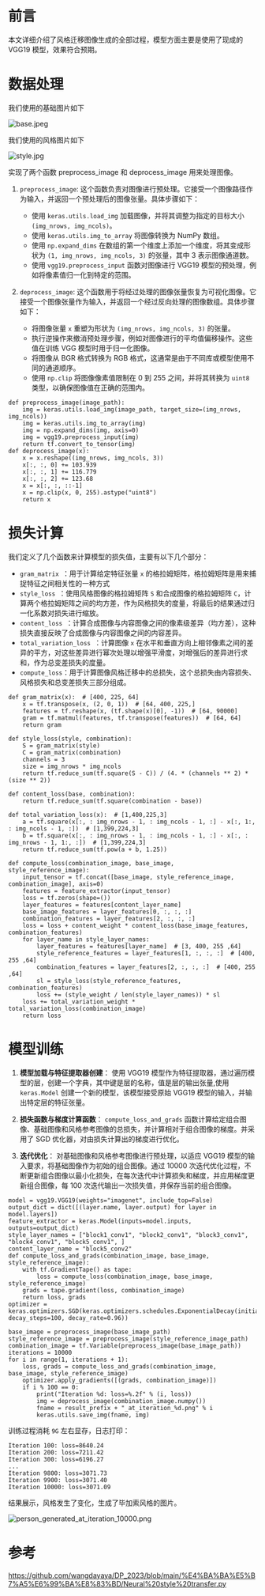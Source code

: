 # 前言

本文详细介绍了风格迁移图像生成的全部过程，模型方面主要是使用了现成的 VGG19 模型，效果符合预期。


# 数据处理

我们使用的基础图片如下

![base.jpeg](https://p3-juejin.byteimg.com/tos-cn-i-k3u1fbpfcp/4ede7fda0a9d4e62aae91f865b0e6853~tplv-k3u1fbpfcp-jj-mark:0:0:0:0:q75.image#?w=2592&h=4608&s=1026636&e=jpg&b=86564a)

我们使用的风格图片如下


![style.jpg](https://p1-juejin.byteimg.com/tos-cn-i-k3u1fbpfcp/973d3628fb39435dbbb9171801c9189f~tplv-k3u1fbpfcp-jj-mark:0:0:0:0:q75.image#?w=1160&h=934&s=935806&e=jpg&b=6895d0)
 
实现了两个函数 preprocess_image 和  deprocess_image 用来处理图像。
1. `preprocess_image`: 这个函数负责对图像进行预处理。它接受一个图像路径作为输入，并返回一个预处理后的图像张量。具体步骤如下：
   - 使用 `keras.utils.load_img` 加载图像，并将其调整为指定的目标大小 `(img_nrows, img_ncols)`。
   - 使用 `keras.utils.img_to_array` 将图像转换为 NumPy 数组。
   - 使用 `np.expand_dims` 在数组的第一个维度上添加一个维度，将其变成形状为 `(1, img_nrows, img_ncols, 3)` 的张量，其中 3 表示图像通道数。
   - 使用 `vgg19.preprocess_input` 函数对图像进行 VGG19 模型的预处理，例如将像素值归一化到特定的范围。

2. `deprocess_image`: 这个函数用于将经过处理的图像张量恢复为可视化图像。它接受一个图像张量作为输入，并返回一个经过反向处理的图像数组。具体步骤如下：
   - 将图像张量 `x` 重塑为形状为 `(img_nrows, img_ncols, 3)` 的张量。
   - 执行逆操作来撤消预处理步骤，例如对图像进行的平均值偏移操作。这些值在训练 VGG 模型时用于归一化图像。
   - 将图像从 BGR 格式转换为 RGB 格式，这通常是由于不同库或模型使用不同的通道顺序。
   - 使用 `np.clip` 将图像像素值限制在 0 到 255 之间，并将其转换为 `uint8` 类型，以确保图像值在正确的范围内。

```
def preprocess_image(image_path):
    img = keras.utils.load_img(image_path, target_size=(img_nrows, img_ncols))
    img = keras.utils.img_to_array(img)
    img = np.expand_dims(img, axis=0)
    img = vgg19.preprocess_input(img)
    return tf.convert_to_tensor(img)
def deprocess_image(x):
    x = x.reshape((img_nrows, img_ncols, 3))
    x[:, :, 0] += 103.939
    x[:, :, 1] += 116.779
    x[:, :, 2] += 123.68
    x = x[:, :, ::-1]
    x = np.clip(x, 0, 255).astype("uint8")
    return x
```
 
# 损失计算

我们定义了几个函数来计算模型的损失值，主要有以下几个部分：



-  `gram_matrix `：用于计算给定特征张量 `x` 的格拉姆矩阵，格拉姆矩阵是用来捕捉特征之间相关性的一种方式
-  `style_loss `：使用风格图像的格拉姆矩阵 `S` 和合成图像的格拉姆矩阵 `C`，计算两个格拉姆矩阵之间的均方差，作为风格损失的度量，将最后的结果通过归一化系数对损失进行缩放。
-  `content_loss `：计算合成图像与内容图像之间的像素级差异（均方差），这种损失直接反映了合成图像与内容图像之间的内容差异。
-  `total_variation_loss `：计算图像 `x` 在水平和垂直方向上相邻像素之间的差异的平方，对这些差异进行幂次处理以增强平滑度，对增强后的差异进行求和，作为总变差损失的度量。
-  `compute_loss`：用于计算图像风格迁移中的总损失，这个总损失由内容损失、风格损失和总变差损失三部分组成。

```
def gram_matrix(x):  # [400, 225, 64]
    x = tf.transpose(x, (2, 0, 1))  # [64, 400, 225,]
    features = tf.reshape(x, (tf.shape(x)[0], -1))  # [64, 90000]
    gram = tf.matmul(features, tf.transpose(features))  # [64, 64]
    return gram

def style_loss(style, combination):
    S = gram_matrix(style)
    C = gram_matrix(combination)
    channels = 3
    size = img_nrows * img_ncols
    return tf.reduce_sum(tf.square(S - C)) / (4. * (channels ** 2) * (size ** 2))

def content_loss(base, combination):
    return tf.reduce_sum(tf.square(combination - base))

def total_variation_loss(x):  # [1,400,225,3]
    a = tf.square(x[:, : img_nrows - 1, : img_ncols - 1, :] - x[:, 1:, : img_ncols - 1, :])  # [1,399,224,3]
    b = tf.square(x[:, : img_nrows - 1, : img_ncols - 1, :] - x[:, : img_nrows - 1, 1:, :])  # [1,399,224,3]
    return tf.reduce_sum(tf.pow(a + b, 1.25))

def compute_loss(combination_image, base_image, style_reference_image):
    input_tensor = tf.concat([base_image, style_reference_image, combination_image], axis=0)
    features = feature_extractor(input_tensor)
    loss = tf.zeros(shape=())
    layer_features = features[content_layer_name]
    base_image_features = layer_features[0, :, :, :]
    combination_features = layer_features[2, :, :, :]
    loss = loss + content_weight * content_loss(base_image_features, combination_features)
    for layer_name in style_layer_names:
        layer_features = features[layer_name]  # [3, 400, 255 ,64]
        style_reference_features = layer_features[1, :, :, :]  # [400, 255 ,64]
        combination_features = layer_features[2, :, :, :]  # [400, 255 ,64]
        sl = style_loss(style_reference_features, combination_features)
        loss += (style_weight / len(style_layer_names)) * sl
    loss += total_variation_weight * total_variation_loss(combination_image)
    return loss
```

# 模型训练


1.  **模型加载与特征提取器创建**： 使用 VGG19 模型作为特征提取器，通过遍历模型的层，创建一个字典，其中键是层的名称，值是层的输出张量,使用 `keras.Model` 创建一个新的模型，该模型接受原始 VGG19 模型的输入，并输出特定层的特征张量。

1.  **损失函数与梯度计算函数**： `compute_loss_and_grads` 函数计算给定组合图像、基础图像和风格参考图像的总损失，并计算相对于组合图像的梯度。并采用了 SGD 优化器，对由损失计算出的梯度进行优化。

 
1.  **迭代优化**： 对基础图像和风格参考图像进行预处理，以适应 VGG19 模型的输入要求，将基础图像作为初始的组合图像。通过 10000 次迭代优化过程，不断更新组合图像以最小化损失，在每次迭代中计算损失和梯度，并应用梯度更新组合图像，每 100 次迭代输出一次损失值，并保存当前的组合图像。


```
model = vgg19.VGG19(weights="imagenet", include_top=False)
output_dict = dict([(layer.name, layer.output) for layer in model.layers])
feature_extractor = keras.Model(inputs=model.inputs, outputs=output_dict)
style_layer_names = ["block1_conv1", "block2_conv1", "block3_conv1", "block4_conv1", "block5_conv1", ]
content_layer_name = "block5_conv2"
def compute_loss_and_grads(combination_image, base_image, style_reference_image):
    with tf.GradientTape() as tape:
        loss = compute_loss(combination_image, base_image, style_reference_image)
    grads = tape.gradient(loss, combination_image)
    return loss, grads
optimizer = keras.optimizers.SGD(keras.optimizers.schedules.ExponentialDecay(initial_learning_rate=100.0, decay_steps=100, decay_rate=0.96))

base_image = preprocess_image(base_image_path)
style_reference_image = preprocess_image(style_reference_image_path)
combination_image = tf.Variable(preprocess_image(base_image_path))
iterations = 10000
for i in range(1, iterations + 1):
    loss, grads = compute_loss_and_grads(combination_image, base_image, style_reference_image)
    optimizer.apply_gradients([(grads, combination_image)])
    if i % 100 == 0:
        print("Iteration %d: loss=%.2f" % (i, loss))
        img = deprocess_image(combination_image.numpy())
        fname = result_prefix + "_at_iteration_%d.png" % i
        keras.utils.save_img(fname, img)
```
训练过程消耗 `9G` 左右显存，日志打印：

```
Iteration 100: loss=8640.24
Iteration 200: loss=7211.42
Iteration 300: loss=6196.27
...
Iteration 9800: loss=3071.73
Iteration 9900: loss=3071.40
Iteration 10000: loss=3071.09
```
结果展示，风格发生了变化，生成了毕加索风格的图片。

![person_generated_at_iteration_10000.png](https://p9-juejin.byteimg.com/tos-cn-i-k3u1fbpfcp/9e4b91bd79d6480c91a735b931210231~tplv-k3u1fbpfcp-jj-mark:0:0:0:0:q75.image#?w=225&h=400&s=206855&e=png&b=8e6e8d)

# 参考
https://github.com/wangdayaya/DP_2023/blob/main/%E4%BA%BA%E5%B7%A5%E6%99%BA%E8%83%BD/Neural%20style%20transfer.py
